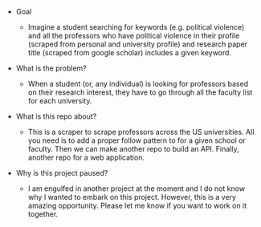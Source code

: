- Goal
  - Imagine a student searching for keywords (e.g. political violence) and all the professors who have political violence in their profile (scraped from personal and university profile) and research paper title (scraped from google scholar) includes a given keyword. 
- What is the problem? 
  - When a student (or, any individual) is looking for professors based on their research interest, they have to go through all the faculty list for each university.

- What is this repo about?
  - This is a scraper to scrape professors across the US universities. All you need is to add a proper follow pattern to for a given school or faculty. Then we can make another repo to build an API. Finally, another repo for a web application. 

- Why is this project paused?
  - I am engulfed in another project at the moment and I do not know why I wanted to embark on this project. However, this is a very amazing opportunity. Please let me know if you want to work on it together. 

